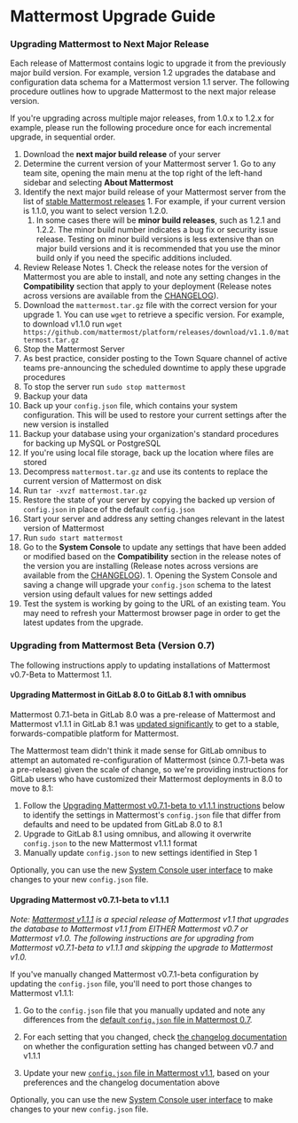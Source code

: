 # Mattermost Upgrade Guide

### Upgrading Mattermost to Next Major Release 

Each release of Mattermost contains logic to upgrade it from the previously major build version. For example, version 1.2 upgrades the database and configuration data schema for a Mattermost version 1.1 server. The following procedure outlines how to upgrade Mattermost to the next major release version. 

If you're upgrading across multiple major releases, from 1.0.x to 1.2.x for example, please run the following procedure once for each incremental upgrade, in sequential order. 

1. Download the **next major build release** of your server
  1.  Determine the current version of your Mattermost server 
    1. Go to any team site, opening the main menu at the top right of the left-hand sidebar and selecting **About Mattermost**
  2. Identify the next major build release of your Mattermost server from the list of [stable Mattermost releases](https://github.com/mattermost/platform/releases)
    1. For example, if your current version is 1.1.0, you want to select version 1.2.0. 
      1. In some cases there will be **minor build releases**, such as 1.2.1 and 1.2.2. The minor build number indicates a bug fix or security issue release. Testing on minor build versions is less extensive than on major build versions and it is recommended that you use the minor build only if you need the specific additions included. 
  3. Review Release Notes 
    1. Check the release notes for the version of Mattermost you are able to install, and note any setting changes in the **Compatibility** section that apply to your deployment (Release notes across versions are available from the [CHANGELOG](https://github.com/mattermost/platform/blob/master/CHANGELOG.md)). 
  4. Download the `mattermost.tar.gz` file with the correct version for your upgrade
    1. You can use `wget` to retrieve a specific version. For example, to download v1.1.0 run `wget https://github.com/mattermost/platform/releases/download/v1.1.0/mattermost.tar.gz`
2. Stop the Mattermost Server
  1. As best practice, consider posting to the Town Square channel of active teams pre-announcing the scheduled downtime to apply these upgrade procedures
  2. To stop the server run `sudo stop mattermost`
2. Backup your data
  1. Back up your `config.json` file, which contains your system configuration. This will be used to restore your current settings after the new version is installed
  2. Backup your database using your organization's standard procedures for backing up MySQL or PostgreSQL
  3. If you're using local file storage, back up the location where files are stored
4. Decompress `mattermost.tar.gz` and use its contents to replace the current version of Mattermost on disk
  1. Run `tar -xvzf mattermost.tar.gz`
5. Restore the state of your server by copying the backed up version of `config.json` in place of the default `config.json` 
6. Start your server and address any setting changes relevant in the latest version of Mattermost
  1. Run `sudo start mattermost`
  2. Go to the **System Console** to update any settings that have been added or modified based on the **Compatibility** section in the release notes of the version you are installing (Release notes across versions are available from the [CHANGELOG](https://github.com/mattermost/platform/blob/master/CHANGELOG.md)). 
    1. Opening the System Console and saving a change will upgrade your `config.json` schema to the latest version using default values for new settings added
7. Test the system is working by going to the URL of an existing team. You may need to refresh your Mattermost browser page in order to get the latest updates from the upgrade.

### Upgrading from Mattermost Beta (Version 0.7)

The following instructions apply to updating installations of Mattermost v0.7-Beta to Mattermost 1.1. 

#### Upgrading Mattermost in GitLab 8.0 to GitLab 8.1 with omnibus

Mattermost 0.7.1-beta in GitLab 8.0 was a pre-release of Mattermost and Mattermost v1.1.1 in GitLab 8.1 was [updated significantly](https://github.com/mattermost/platform/blob/master/CHANGELOG.md#configjson-changes-from-v07-to-v10) to get to a stable, forwards-compatible platform for Mattermost. 

The Mattermost team didn't think it made sense for GitLab omnibus to attempt an automated re-configuration of Mattermost (since 0.7.1-beta was a pre-release) given the scale of change, so we're providing instructions for GitLab users who have customized their Mattermost deployments in 8.0 to move to 8.1: 

1. Follow the [Upgrading Mattermost v0.7.1-beta to v1.1.1 instructions](https://github.com/mattermost/platform/blob/master/doc/install/Upgrade-Guide.md#upgrading-mattermost-v071-beta-to-v111) below to identify the settings in Mattermost's `config.json` file that differ from defaults and need to be updated from GitLab 8.0 to 8.1
2. Upgrade to GitLab 8.1 using omnibus, and allowing it overwrite `config.json` to the new Mattermost v1.1.1 format
3. Manually update `config.json` to new settings identified in Step 1

Optionally, you can use the new [System Console user interface](https://github.com/mattermost/platform/blob/master/doc/install/Configuration-Settings.md) to make changes to your new `config.json` file.


#### Upgrading Mattermost v0.7.1-beta to v1.1.1

_Note: [Mattermost v1.1.1](https://github.com/mattermost/platform/releases/tag/v1.1.1) is a special release of Mattermost v1.1 that upgrades the database to Mattermost v1.1 from EITHER Mattermost v0.7 or Mattermost v1.0. The following instructions are for upgrading from Mattermost v0.7.1-beta to v1.1.1 and skipping the upgrade to Mattermost v1.0._

If you've manually changed Mattermost v0.7.1-beta configuration by updating the `config.json` file, you'll need to port those changes to Mattermost v1.1.1: 

1. Go to the `config.json` file that you manually updated and note any differences from the [default `config.json` file in Mattermost 0.7](https://github.com/mattermost/platform/blob/v0.7.0/config/config.json). 

2. For each setting that you changed, check [the changelog documentation](https://github.com/mattermost/platform/blob/master/CHANGELOG.md#configjson-changes-from-v07-to-v10) on whether the configuration setting has changed between v0.7 and v1.1.1

3. Update your new [`config.json` file in Mattermost v1.1](https://github.com/mattermost/platform/blob/v1.1.0/config/config.json), based on your preferences and the changelog documentation above

Optionally, you can use the new [System Console user interface](https://github.com/mattermost/platform/blob/master/doc/install/Configuration-Settings.md) to make changes to your new `config.json` file.
